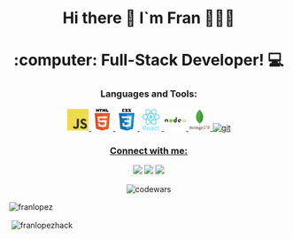 <h1 align="center">Hi there 👋 I`m Fran 👨🏻‍💻  </h1>

<h1 align="center">:computer: Full-Stack Developer! 💻</h1>

<h3 align="center">Languages and Tools:</h3>
<p align="center"><a href="https://developer.mozilla.org/en-US/docs/Web/JavaScript" target="_blank" rel="noreferrer"> <img src="https://raw.githubusercontent.com/devicons/devicon/master/icons/javascript/javascript-original.svg" alt="javascript" width="40" height="40"/> </a><a href="https://www.w3.org/html/" target="_blank" rel="noreferrer"> <img src="https://raw.githubusercontent.com/devicons/devicon/master/icons/html5/html5-original-wordmark.svg" alt="html5" width="40" height="40"/> </a> <a href="https://www.w3schools.com/css/" target="_blank" rel="noreferrer"> <img src="https://raw.githubusercontent.com/devicons/devicon/master/icons/css3/css3-original-wordmark.svg" alt="css3" width="40" height="40"/> </a><a href="https://reactjs.org/" target="_blank" rel="noreferrer"> <img src="https://raw.githubusercontent.com/devicons/devicon/master/icons/react/react-original-wordmark.svg" alt="react" width="40" height="40"/> </a> <a href="https://nodejs.org" target="_blank" rel="noreferrer"> <img src="https://raw.githubusercontent.com/devicons/devicon/master/icons/nodejs/nodejs-original-wordmark.svg" alt="nodejs" width="40" height="40"/> </a><a href="https://www.mongodb.com/" target="_blank" rel="noreferrer"> <img src="https://raw.githubusercontent.com/devicons/devicon/master/icons/mongodb/mongodb-original-wordmark.svg" alt="mongodb" width="40" height="40"/> </a>  <a href="https://git-scm.com/" target="_blank" rel="noreferrer"> <img src="https://www.vectorlogo.zone/logos/git-scm/git-scm-icon.svg" alt="git" width="40" height="40"/> </p>
   
</p>

<h3 align="center">Connect with me:</h3>
<p align="center">
<a align="center" href = "mailto:fransanxenxo@gmail.com"><img src="https://img.shields.io/badge/-Gmail-%23333?style=for-the-badge&logo=gmail&logoColor=white"   target="_blank"></a>
<a align="center" href="https://www.linkedin.com/in/francisco-josé-lópez-laperal" target="blank"><img src="https://img.shields.io/badge/-LinkedIn-%230077B5?style=for-the-badge&logo=linkedin&logoColor=white" target="_blank"></a>
<a align="center" href = "http://www.franciscolopezlaperal.com/"><img src="https://img.shields.io/badge/-WEB PERSONAL-%23333?style=for-the-badge&"   target="_blank"></a>
</p> 

<p align="center" ><img align="center" src="https://www.codewars.com/users/franlopezhack/badges/large" alt="codewars" /></p>


<p><img align="center" src="https://github-readme-stats.vercel.app/api/top-langs?username=franlopezhack&show_icons=true&locale=en&layout=compact&theme=dracula" alt="franlopez" /></p>

<p>&nbsp;<img align="center" src="https://github-readme-stats.vercel.app/api?username=franlopezhack&show_icons=true&locale=en&theme=dracula" alt="franlopezhack" /></p>
<!--
**franlopezhack/franlopezhack** is a ✨ _special_ ✨ repository because its `README.md` (this file) appears on your GitHub profile.

Here are some ideas to get you started:

- 🔭 I’m currently working on ...
- 🌱 I’m currently learning ...
- 👯 I’m looking to collaborate on ...
- 🤔 I’m looking for help with ...
- 💬 Ask me about ...
- 📫 How to reach me: ...
- 😄 Pronouns: ...
- ⚡ Fun fact: ...
-->
